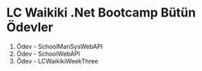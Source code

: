 # LC Waikiki .Net Bootcamp Bütün Ödevler

1. Ödev - SchoolManSysWebAPI
2. Ödev - SchoolWebAPI
3. Ödev - LCWaikikiWeekThree
